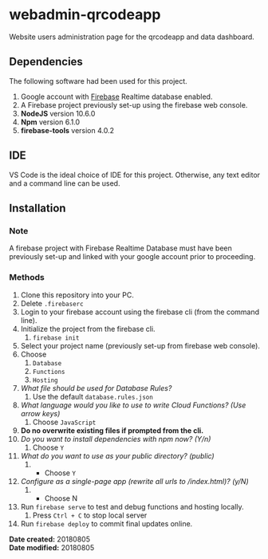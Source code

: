 # webadmin-qrcodeapp
Website users administration page for the qrcodeapp and data dashboard.

## Dependencies

The following software had been used for this project.

1. Google account with [Firebase](https://firebase.google.com/) Realtime database enabled.
2. A Firebase project previously set-up using the firebase web console.
1. **NodeJS** version 10.6.0
2. **Npm** version 6.1.0
3. **firebase-tools** version 4.0.2

## IDE
VS Code is the ideal choice of IDE for this project. Otherwise, any text editor and a command line can be used.

## Installation

### Note
A firebase project with Firebase Realtime Database must have been previously set-up and linked with your google account prior to proceeding.

### Methods

1. Clone this repository into your PC.
2. Delete `.firebaserc`
3. Login to your firebase account using the firebase cli (from the command line).
4. Initialize the project from the firebase cli.
	1. `firebase init`
5. Select your project name (previously set-up from firebase web console).
5. Choose
	1. `Database`
	2. `Functions`
	3. `Hosting`
6. _What file should be used for Database Rules?_
	1. Use the default `database.rules.json`
7. _What language would you like to use to write Cloud Functions? (Use arrow keys)_
	1. Choose `JavaScript`
6. **Do no overwrite existing files if prompted from the cli.**
7. _Do you want to install dependencies with npm now? (Y/n)_
	1. Choose `Y` 
8. _What do you want to use as your public directory? (public)_ 
	1. - Choose `Y`
9. _Configure as a single-page app (rewrite all urls to /index.html)? (y/N)_ 
	1. - Choose N
10. Run `firebase serve` to test and debug functions and hosting locally.
	1. Press `Ctrl + C` to stop local server
11. Run `firebase deploy` to commit final updates online.

**Date created:** 20180805<br>
**Date modified:** 20180805